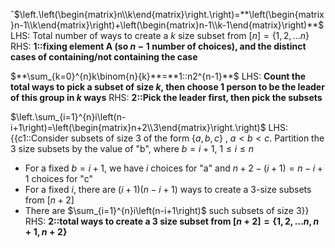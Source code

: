 ˆ$\left.\left(\begin{matrix}n\\k\end{matrix}\right.\right)=**\left(\begin{matrix}n-1\\k\end{matrix}\right)+\left(\begin{matrix}n-1\\k-1\end{matrix}\right)**$
LHS: Total number of ways to create a $k$ size subset from $[n] = \{1, 2, \ldots n\}$
RHS: **1::fixing element A (so $n-1$ number of choices), and the distinct cases of containing/not containing the case**

$**\sum_{k=0}^{n}k\binom{n}{k}**=**1::n2^{n-1}**$
LHS: **Count the total ways to pick a subset of size $k$, then choose 1 person to be the leader of this group in $k$ ways**
RHS: **2::Pick the leader first, then pick the subsets**

$\left.\sum_{i=1}^{n}i\left(n-i+1\right)=\left(\begin{matrix}n+2\\3\end{matrix}\right.\right)$
LHS: {{c1::Consider subsets of size 3 of the form $\{a, b, c\}$ , $a < b < c$. Partition the 3 size subsets by the value of "b", where $b = i + 1$, $1 \leq i \leq n$
- For a fixed $b = i+ 1$, we have $i$ choices for "a" and $n + 2 - (i + 1) = n - i + 1$ choices for "c"
- For a fixed $i$, there are $(i+1)(n - i +1)$ ways to create a 3-size subsets from $[n + 2]$
- There are $\sum_{i=1}^{n}i\left(n-i+1\right)$ such subsets of size 3}}
RHS: **2::total ways to create a 3 size subset from $[n+2] = \{1, 2, \ldots n, n + 1, n+2\}$**